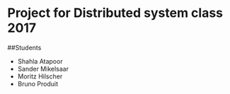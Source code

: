 # Project for Distributed system class 2017

##Students
- Shahla Atapoor
- Sander Mikelsaar
- Moritz Hilscher
- Bruno Produit
